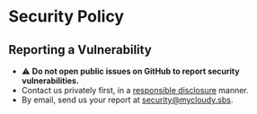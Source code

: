# Security Policy

<!--

## Supported Versions

Use this section to tell people about which versions of your project are
currently being supported with security updates.

| Version | Supported          |
| ------- | ------------------ |
| 5.1.x   | :white_check_mark: |
| 5.0.x   | :x:                |
| 4.0.x   | :white_check_mark: |
| < 4.0   | :x:                |

-->

## Reporting a Vulnerability

- ⚠️ **Do not open public issues on GitHub to report security vulnerabilities.**
- Contact us privately first, in a
  [responsible disclosure](https://en.wikipedia.org/wiki/Responsible_disclosure)
  manner.
- By email, send us your report at <security@mycloudy.sbs>.
